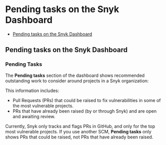 # Pending tasks on the Snyk Dashboard

* [ Pending tasks on the Snyk Dashboard](https://github.com/snyk/user-docs/tree/53fce7f51125484bfae446936b09a98076f1d418/hc/en-us/articles/360015087517-Pending-tasks-on-the-Snyk-Dashboard/README.md)

## Pending tasks on the Snyk Dashboard

### Pending Tasks

The **Pending tasks** section of the dashboard shows recommended outstanding work to consider around projects in a Snyk organization:

This information includes:

* Pull Requests \(PRs\) that could be raised to fix vulnerabilities in some of the most vulnerable projects.
* PRs that have already been raised \(by or through Snyk\) and are open and awaiting review.

Currently, Snyk only tracks and flags PRs in GitHub, and only for the top most vulnerable projects. If you use another SCM, **Pending tasks** only shows PRs that could be raised, not PRs that have already been raised.

